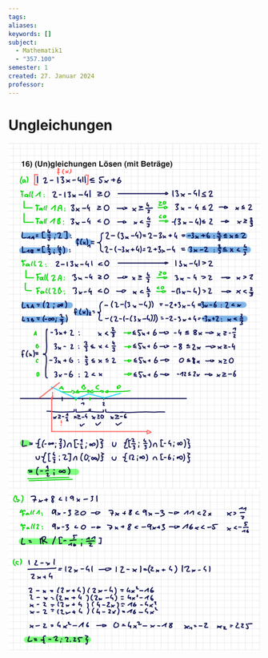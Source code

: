 ```yaml
---
tags: 
aliases: 
keywords: []
subject:
  - Mathematik1
  - "357.100"
semester: 1
created: 27. Januar 2024
professor:
---
```

 

# Ungleichungen

![](assets/Pasted%20image%2020240127140127.png)![](assets/Pasted%20image%2020240127140155.png)